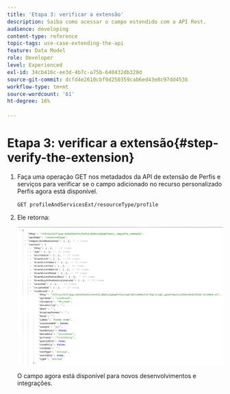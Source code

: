 ```yaml
---
title: 'Etapa 3: verificar a extensão'
description: Saiba como acessar o campo estendido com a API Rest.
audience: developing
content-type: reference
topic-tags: use-case-extending-the-api
feature: Data Model
role: Developer
level: Experienced
exl-id: 34cb416c-ee3d-4b7c-a75b-640432db320d
source-git-commit: dcfd4e2610cbf9d250359cab6ed43e8c97dd4536
workflow-type: tm+mt
source-wordcount: '61'
ht-degree: 16%

---
```


# Etapa 3: verificar a extensão{#step-verify-the-extension}

1. Faça uma operação GET nos metadados da API de extensão de Perfis e serviços para verificar se o campo adicionado no recurso personalizado Perfis agora está disponível.

   ```
   GET profileAndServicesExt/resourceType/profile
   ```

1. Ele retorna:

   ![](assets/extendpandsapiview.png)

   O campo agora está disponível para novos desenvolvimentos e integrações.
